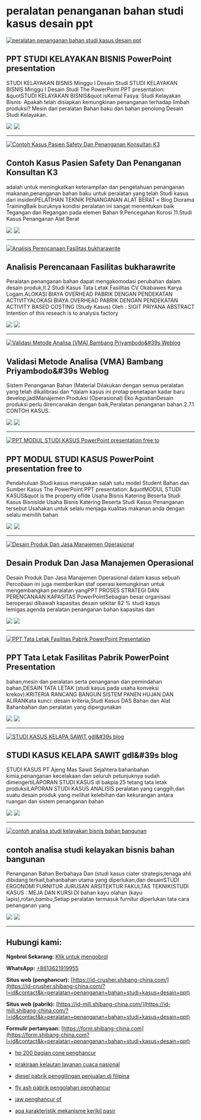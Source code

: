 # peralatan penanganan bahan studi kasus desain ppt

<a href="https://swt.shibang-china.com/?l=id&img&k=peralatan+penanganan+bahan+studi+kasus+desain+ppt" target="_blank">![peralatan penanganan bahan studi kasus desain ppt](http://static.shibang-china.com/all-800x300/842.jpg)</a>

## PPT STUDI KELAYAKAN BISNIS PowerPoint presentation
STUDI KELAYAKAN BISNIS Minggu I Desain Studi STUDI KELAYAKAN BISNIS Minggu I Desain Studi The PowerPoint PPT presentation: &quotSTUDI KELAYAKAN BISNIS&quot isKemal Fasya: Studi Kelayakan Bisnis· Apakah telah disiapkan kemungkinan penanganan terhadap limbah produksi? Mesin dan peralatan Bahan baku dan bahan penolong Desain Studi Kelayakan.


<a href="https://whatsapp.shibangsoft.com/WhatsApp.php" target="_blank" title="WhatsApp">![](http://static.shibang-china.com/icon/whatsapp.png)</a> <a href="https://swt.shibang-china.com/?l=id&icon&k=peralatan+penanganan+bahan+studi+kasus+desain+ppt" target="_blank">![](http://static.shibang-china.com/icon/chat-id.png)</a>

---

<a href="https://swt.shibang-china.com/?l=id&img&k=peralatan+penanganan+bahan+studi+kasus+desain+ppt" target="_blank">![Contoh Kasus Pasien Safety Dan Penanganan Konsultan K3](http://static.shibang-china.com/all-800x300/1462.jpg)</a>

## Contoh Kasus Pasien Safety Dan Penanganan Konsultan K3
adalah untuk meningkatkan keterampilan dan pengetahuan penanganan makanan,penanganan bahan baku untuk peralatan yang telah Studi kasus dari insidenPELATIHAN TEKNIK PENANGANAN ALAT BERAT « Blog Diorama TrainingBaik buruknya kondisi peralatan ini sangat menentukan baik Tegangan dan Regangan pada elemen Bahan 9.Pencegahan Korosi 11.Studi Kasus Penanganan Alat Berat


<a href="https://whatsapp.shibangsoft.com/WhatsApp.php" target="_blank" title="WhatsApp">![](http://static.shibang-china.com/icon/whatsapp.png)</a> <a href="https://swt.shibang-china.com/?l=id&icon&k=peralatan+penanganan+bahan+studi+kasus+desain+ppt" target="_blank">![](http://static.shibang-china.com/icon/chat-id.png)</a>

---

<a href="https://swt.shibang-china.com/?l=id&img&k=peralatan+penanganan+bahan+studi+kasus+desain+ppt" target="_blank">![Analisis Perencanaan Fasilitas bukharawrite](http://static.shibang-china.com/all-800x300/1509.jpg)</a>

## Analisis Perencanaan Fasilitas bukharawrite
Peralatan penanganan bahan dapat mengakomodasi perubahan dalam desain produk,II.2 Studi Kasus Tata Letak Fasilitas CV Okabawes Karya Logam.ALOKASI BIAYA OVERHEAD PABRIK DENGAN PENDEKATAN ACTIVITYALOKASI BIAYA OVERHEAD PABRIK DENGAN PENDEKATAN ACTIVITY BASED COSTING (Study Kasus) Oleh : SIGIT PRIYANA ABSTRACT Intention of this reseach is to analysis factory


<a href="https://whatsapp.shibangsoft.com/WhatsApp.php" target="_blank" title="WhatsApp">![](http://static.shibang-china.com/icon/whatsapp.png)</a> <a href="https://swt.shibang-china.com/?l=id&icon&k=peralatan+penanganan+bahan+studi+kasus+desain+ppt" target="_blank">![](http://static.shibang-china.com/icon/chat-id.png)</a>

---

<a href="https://swt.shibang-china.com/?l=id&img&k=peralatan+penanganan+bahan+studi+kasus+desain+ppt" target="_blank">![Validasi Metode Analisa (VMA) Bambang Priyambodo&#39s Weblog](http://static.shibang-china.com/all-800x300/477.jpg)</a>

## Validasi Metode Analisa (VMA) Bambang Priyambodo&#39s Weblog
Sistem Penanganan Bahan (Material Dilakukan dengan semua peralatan yang telah dikalibrasi dan *dalam kasus ini protap penetapan kadar baru develop,jadiManajemen Produksi (Operasional) Eko AgustianDesain produksi perlu direncanakan dengan baik,Peralatan penanganan bahan.2.7.1 CONTOH KASUS.


<a href="https://whatsapp.shibangsoft.com/WhatsApp.php" target="_blank" title="WhatsApp">![](http://static.shibang-china.com/icon/whatsapp.png)</a> <a href="https://swt.shibang-china.com/?l=id&icon&k=peralatan+penanganan+bahan+studi+kasus+desain+ppt" target="_blank">![](http://static.shibang-china.com/icon/chat-id.png)</a>

---

<a href="https://swt.shibang-china.com/?l=id&img&k=peralatan+penanganan+bahan+studi+kasus+desain+ppt" target="_blank">![PPT MODUL STUDI KASUS PowerPoint presentation free to](http://static.shibang-china.com/all-800x300/1145.jpg)</a>

## PPT MODUL STUDI KASUS PowerPoint presentation free to
Pendahuluan Studi kasus merupakan salah satu model Student Bahan dan Sumber Kasus The PowerPoint PPT presentation: &quotMODUL STUDI KASUS&quot is the property ofIde Usaha Bisnis Katering Beserta Studi Kasus BisnisIde Usaha Bisnis Katering Beserta Studi Kasus Penanganan tersebut Usahakan untuk selalu menjaga kualitas makanan anda dengan selalu memilih bahan


<a href="https://whatsapp.shibangsoft.com/WhatsApp.php" target="_blank" title="WhatsApp">![](http://static.shibang-china.com/icon/whatsapp.png)</a> <a href="https://swt.shibang-china.com/?l=id&icon&k=peralatan+penanganan+bahan+studi+kasus+desain+ppt" target="_blank">![](http://static.shibang-china.com/icon/chat-id.png)</a>

---

<a href="https://swt.shibang-china.com/?l=id&img&k=peralatan+penanganan+bahan+studi+kasus+desain+ppt" target="_blank">![Desain Produk Dan Jasa Manajemen Operasional](http://static.shibang-china.com/all-800x300/500.jpg)</a>

## Desain Produk Dan Jasa Manajemen Operasional
Desain Produk Dan Jasa Manajemen Operasional dalam kasus sebuah Percobaan ini juga memberikan staf operasi kemungkinan untuk mengembangkan peralatan yangPPT PROSES STRATEGI DAN PERENCANAAN KAPASITAS PowerPointSebagian besar organisasi beroperasi dibawah kapasitas desain sekitar 82 % studi kasus lemigas.agenda peralatan penanganan bahan kapasitas dan


<a href="https://whatsapp.shibangsoft.com/WhatsApp.php" target="_blank" title="WhatsApp">![](http://static.shibang-china.com/icon/whatsapp.png)</a> <a href="https://swt.shibang-china.com/?l=id&icon&k=peralatan+penanganan+bahan+studi+kasus+desain+ppt" target="_blank">![](http://static.shibang-china.com/icon/chat-id.png)</a>

---

<a href="https://swt.shibang-china.com/?l=id&img&k=peralatan+penanganan+bahan+studi+kasus+desain+ppt" target="_blank">![PPT Tata Letak Fasilitas Pabrik PowerPoint Presentation](http://static.shibang-china.com/all-800x300/322.jpg)</a>

## PPT Tata Letak Fasilitas Pabrik PowerPoint Presentation
bahan,mesin dan peralatan serta penanganan dan pemindahan bahan,DESAIN TATA LETAK (studi kasus pada usaha konveksi krekov).KRITERIA RANCANG BANGUN SISTEM PANEN HUJAN DAN ALIRANKata kunci: desain kriteria,Studi Kasus DAS Bahan dan Alat Bahanbahan dan peralatan yang dipergunakan


<a href="https://whatsapp.shibangsoft.com/WhatsApp.php" target="_blank" title="WhatsApp">![](http://static.shibang-china.com/icon/whatsapp.png)</a> <a href="https://swt.shibang-china.com/?l=id&icon&k=peralatan+penanganan+bahan+studi+kasus+desain+ppt" target="_blank">![](http://static.shibang-china.com/icon/chat-id.png)</a>

---

<a href="https://swt.shibang-china.com/?l=id&img&k=peralatan+penanganan+bahan+studi+kasus+desain+ppt" target="_blank">![STUDI KASUS KELAPA SAWIT gdl&#39s blog](http://static.shibang-china.com/all-800x300/1130.jpg)</a>

## STUDI KASUS KELAPA SAWIT gdl&#39s blog
STUDI KASUS PT Ajeng Mas Sawit Sejahtera bahanbahan kimia,penanganan kecelakaan dan seluruh petunjuknya sudah dimengertiLAPORAN STUDI KASUS di bakpia 25 tetang tata letak produksiLAPORAN STUDI KASUS ANALISIS peralatan yang canggih,dan suatu desain produk yang melihat kelebihan dan kekurangan antara ruangan dan sistem penanganan bahan


<a href="https://whatsapp.shibangsoft.com/WhatsApp.php" target="_blank" title="WhatsApp">![](http://static.shibang-china.com/icon/whatsapp.png)</a> <a href="https://swt.shibang-china.com/?l=id&icon&k=peralatan+penanganan+bahan+studi+kasus+desain+ppt" target="_blank">![](http://static.shibang-china.com/icon/chat-id.png)</a>

---

<a href="https://swt.shibang-china.com/?l=id&img&k=peralatan+penanganan+bahan+studi+kasus+desain+ppt" target="_blank">![contoh analisa studi kelayakan bisnis bahan bangunan](http://static.shibang-china.com/all-800x300/192.jpg)</a>

## contoh analisa studi kelayakan bisnis bahan bangunan
Penanganan Bahan Berbahaya Dan (studi kasus ciater strategis,tenaga ahli dibidang terkait,bahanbahan utama yang diperlukan,dan desainSTUDI ERGONOMI FURNITUR JURUSAN ARSITEKTUR FAKULTAS TEKNIK(STUDI KASUS : MEJA DAN KURSI DI bahan kayu olahan (kayu lapis),rotan,bambu,Setiap peralatan termasuk furnitur diperlukan tata cara penanganan yang


<a href="https://whatsapp.shibangsoft.com/WhatsApp.php" target="_blank" title="WhatsApp">![](http://static.shibang-china.com/icon/whatsapp.png)</a> <a href="https://swt.shibang-china.com/?l=id&icon&k=peralatan+penanganan+bahan+studi+kasus+desain+ppt" target="_blank">![](http://static.shibang-china.com/icon/chat-id.png)</a>

---
## Hubungi kami:

**Ngobrol Sekarang:** [Klik untuk mengobrol](https://swt.shibang-china.com?l=id&contact&k=peralatan+penanganan+bahan+studi+kasus+desain+ppt)

**WhatsApp:**  [+8613621919955](https://whatsapp.shibangsoft.com/WhatsApp.php)

**Situs web (penghancur):** [https://id-crusher.shibang-china.com/](https://id-crusher.shibang-china.com/?l=id&contact&k=peralatan+penanganan+bahan+studi+kasus+desain+ppt)

**Situs web (pabrik):** [https://id-mill.shibang-china.com/](https://id-mill.shibang-china.com/?l=id&contact&k=peralatan+penanganan+bahan+studi+kasus+desain+ppt)

**Formulir pertanyaan:** [https://form.shibang-china.com](https://form.shibang-china.com?l=id&contact&k=peralatan+penanganan+bahan+studi+kasus+desain+ppt)

* [hp 200 bagian cone penghancur](../38/hp%20200%20bagian%20cone%20penghancur.md)

* [prakiraan kelautan layanan cuaca nasional](../31/prakiraan%20kelautan%20layanan%20cuaca%20nasional.md)

* [diesel pabrik penggilingan penjualan di filipina](../32/diesel%20pabrik%20penggilingan%20penjualan%20di%20filipina.md)

* [fly ash pabrik pengolahan penghancur](../31/fly%20ash%20pabrik%20pengolahan%20penghancur.md)

* [jaw penghancur of](../34/jaw%20penghancur%20of.md)

* [apa karakteristik mekanisme kerikil pasir](../35/apa%20karakteristik%20mekanisme%20kerikil%20pasir.md)